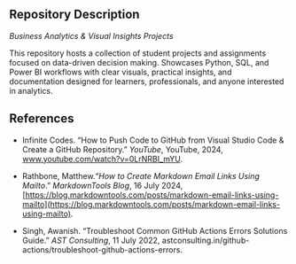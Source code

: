 ## Repository Description  

 *Business Analytics & Visual Insights Projects*  

 This repository hosts a collection of student projects and assignments focused on data-driven decision making. Showcases Python, SQL, and Power BI workflows with clear visuals, practical insights, and documentation designed for learners, professionals, and anyone interested in analytics.



## References

* Infinite Codes. “How to Push Code to GitHub from Visual Studio Code & Create a GitHub Repository.” *YouTube*, YouTube, 2024, www.youtube.com/watch?v=0LrNRBI_mYU. 

* Rathbone, Matthew.“*How to Create Markdown Email Links Using Mailto*.” *MarkdownTools Blog*, 16 July 2024, [https://blog.markdowntools.com/posts/markdown-email-links-using-mailto](https://blog.markdowntools.com/posts/markdown-email-links-using-mailto).

* Singh, Awanish. “Troubleshoot Common GitHub Actions Errors Solutions Guide.” *AST Consulting*, 11 July 2022, astconsulting.in/github-actions/troubleshoot-github-actions-errors.

